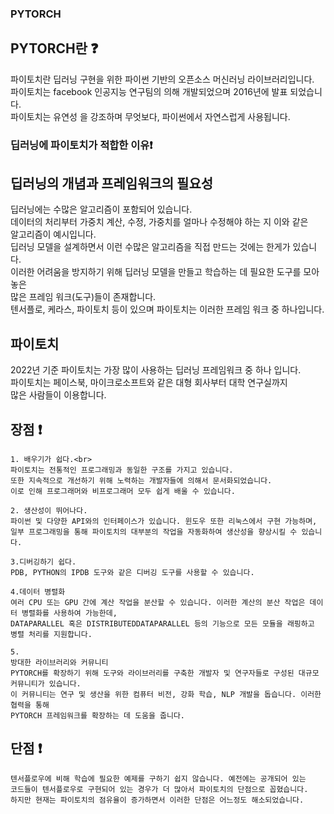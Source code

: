 ### PYTORCH
## PYTORCH란 ❓

파이토치란 딥러닝 구현을 위한 파이썬 기반의 오픈소스 머신러닝 라이브러리입니다.<br>
파이토치는 facebook 인공지능 연구팀의 의해 개발되었으며 2016년에 발표 되었습니다.<br>
파이토치는 유연성 을 강조하며 무엇보다, 파이썬에서 자연스럽게 사용됩니다.<br>

### 딥러닝에 파이토치가 적합한 이유:exclamation:

## 딥러닝의 개념과 프레임워크의 필요성
딥러닝에는 수많은 알고리즘이 포함되어 있습니다.<br>
데이터의 처리부터 가중치 계산, 수정, 가중치를 얼마나 수정해야 하는 지 이와 같은 <br>
알고리즘이 예시입니다.<br>
딥러닝 모델을 설계하면서 이런 수많은 알고리즘을 직접 만드는 것에는 한게가 있습니다.<br>
이러한 어려움을 방지하기 위해 딥러닝 모델을 만들고 학습하는 데 필요한 도구를 모아놓은<br>
많은 프레임 워크(도구)들이 존재합니다.<br>
텐서플로, 케라스, 파이토치 등이 있으며 파이토치는 이러한 프레임 워크 중 하나입니다.<br>
## 파이토치
2022년 기준 파이토치는 가장 많이 사용하는 딥러닝 프레임워크 중 하나 입니다.<br>
파이토치는 페이스북, 마이크로소프트와 같은 대형 회사부터 대학 연구실까지<br>
많은 사람들이 이용합니다.<br>

## 장점 :exclamation:
```
1. 배우기가 쉽다.<br>
파이토치는 전통적인 프로그래밍과 동일한 구조를 가지고 있습니다.
또한 지속적으로 개선하기 위해 노력하는 개발자들에 의해서 문서화되었습니다.
이로 인해 프로그래머와 비프로그래머 모두 쉽게 배울 수 있습니다.

2. 생산성이 뛰어나다.
파이썬 및 다양한 API와의 인터페이스가 있습니다. 윈도우 또한 리눅스에서 구현 가능하며,
일부 프로그래밍을 통해 파이토치의 대부분의 작업을 자동화하여 생산성을 향상시킬 수 있습니다.

3.디버깅하기 쉽다.
PDB, PYTHON의 IPDB 도구와 같은 디버깅 도구를 사용할 수 있습니다. 

4.데이터 병렬화
여러 CPU 또는 GPU 간에 계산 작업을 분산할 수 있습니다. 이러한 계산의 분산 작업은 데이터 병렬화를 사용하여 가능한데, 
DATAPARALLEL 혹은 DISTRIBUTEDDATAPARALLEL 등의 기능으로 모든 모듈을 래핑하고 병렬 처리를 지원합니다.

5.
방대한 라이브러리와 커뮤니티
PYTORCH를 확장하기 위해 도구와 라이브러리를 구축한 개발자 및 연구자들로 구성된 대규모 커뮤니티가 있습니다. 
이 커뮤니티는 연구 및 생산을 위한 컴퓨터 비전, 강화 학습, NLP 개발을 돕습니다. 이러한 협력을 통해
PYTORCH 프레임워크를 확장하는 데 도움을 줍니다.
```

## 단점 :exclamation:
```
텐서플로우에 비해 학습에 필요한 예제를 구하기 쉽지 않습니다. 예전에는 공개되어 있는
코드들이 텐서플로우로 구현되어 있는 경우가 더 많아서 파이토치의 단점으로 꼽혔습니다.
하지만 현재는 파이토치의 점유율이 증가하면서 이러한 단점은 어느정도 해소되었습니다.
```
